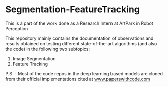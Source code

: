 # Segmentation-FeatureTracking 
This is a part of the work done as a Research Intern at ArtPark in Robot Perception

This repository mainly contains the documentation of observations and results obtained on testing different state-of-the-art algorithms (and also the code) in the following two subtopics:

1. Image Segmentation
2. Feature Tracking


P.S. - Most of the code repos in the deep learning based models are cloned from their official implementations cited at www.paperswithcode.com
